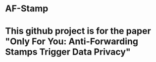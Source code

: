 # AF-Stamp 

# This github project is for the paper "Only For You: Anti-Forwarding Stamps Trigger Data Privacy"
